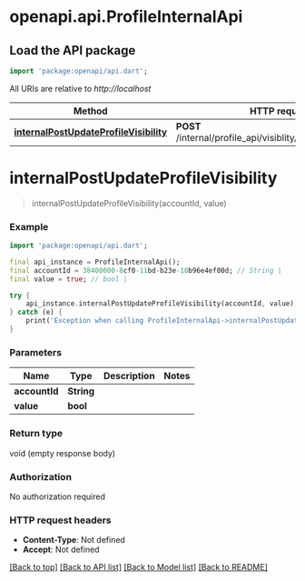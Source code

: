 # openapi.api.ProfileInternalApi

## Load the API package
```dart
import 'package:openapi/api.dart';
```

All URIs are relative to *http://localhost*

Method | HTTP request | Description
------------- | ------------- | -------------
[**internalPostUpdateProfileVisibility**](ProfileInternalApi.md#internalpostupdateprofilevisibility) | **POST** /internal/profile_api/visiblity/{account_id}/{value} | 


# **internalPostUpdateProfileVisibility**
> internalPostUpdateProfileVisibility(accountId, value)



### Example
```dart
import 'package:openapi/api.dart';

final api_instance = ProfileInternalApi();
final accountId = 38400000-8cf0-11bd-b23e-10b96e4ef00d; // String | 
final value = true; // bool | 

try {
    api_instance.internalPostUpdateProfileVisibility(accountId, value);
} catch (e) {
    print('Exception when calling ProfileInternalApi->internalPostUpdateProfileVisibility: $e\n');
}
```

### Parameters

Name | Type | Description  | Notes
------------- | ------------- | ------------- | -------------
 **accountId** | **String**|  | 
 **value** | **bool**|  | 

### Return type

void (empty response body)

### Authorization

No authorization required

### HTTP request headers

 - **Content-Type**: Not defined
 - **Accept**: Not defined

[[Back to top]](#) [[Back to API list]](../README.md#documentation-for-api-endpoints) [[Back to Model list]](../README.md#documentation-for-models) [[Back to README]](../README.md)

